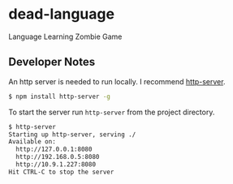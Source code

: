 # dead-language
Language Learning Zombie Game

## Developer Notes
An http server is needed to run locally. I recommend [http-server](https://www.npmjs.com/package/http-server).
```bash
$ npm install http-server -g
```

To start the server run `http-server` from the project directory.
```bash
$ http-server
Starting up http-server, serving ./
Available on:
  http://127.0.0.1:8080
  http://192.168.0.5:8080
  http://10.9.1.227:8080
Hit CTRL-C to stop the server
```